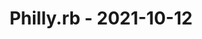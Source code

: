 ---
layout: post
title: Philly.rb - 2021-10-12
datetime: '2021-10-12T20:30:00-04:00'
name: Philly.rb
external_url: https://www.meetup.com/Phillyrb/events/280884821/
online_event: true
year_month: 2021-10
---